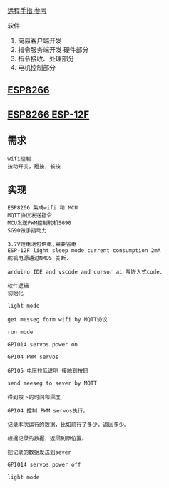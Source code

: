 [远程手指 参考](https://item.taobao.com/item.htm?abbucket=16&id=833846252278&ns=1&priceTId=213e382717355496226727759e0600&skuId=5582785377783&spm=a21n57.1.hoverItem.3&utparam=%7B%22aplus_abtest%22%3A%222645ff784be81bc2db9027298f363181%22%7D&xxc=taobaoSearch)

软件
1. 简易客户端开发
2. 指令服务端开发
硬件部分
3. 指令接收、处理部分
4. 电机控制部分

## [ESP8266](https://item.taobao.com/item.htm?abbucket=8&id=581718021666&ns=1&pisk=gSNo3Sc0d8k5wvr92ol5CYozS66x2UGIFkdKvXnF3moXwvodFkD3voMUwbU8mDrTx2F89W2XtPaQwaGdPbaSOXSOX1F3PzGC4tKZI70qu2a2ULRFHjSJuXfAX1CTPTuS9rSTwvQwAVu9TXkrLmzqc2meavrE3IuI0Quea2-Vo2iqT2oEUnRq-VOyTBregEuK54-ETvl23V0tTDrETZ4qZk6rVWP4gicnNeFmJEFxrYmaz0z82S-xnLajmIA4i-Drb1nDTBPmzre9AoAGpcys2Ana0sdotru32mEN_IcqIRaK-ufkabe4h7G8MGxKEkmrpSDD4LuiZ0Daax5OlrkUnSc8aM9_krmrIjeAhgHKZu2sfYWfck4m2kPo33jxvRUYaxqNDIqIKRaK-ufkalSPUKJNMSdIuwF2dpMrlqmOvE9lja6iTx_cod7IUqgSXZbDdpMrlqmOoZvNOYujPcC..&priceTId=2147823017355725984758642ebc08&skuId=4061882779590&spm=a21n57.1.hoverItem.2&utparam=%7B%22aplus_abtest%22%3A%22517b8673f2726b9f3fd54ad2eeca3ba9%22%7D&xxc=taobaoSearch)
## [ESP8266 ESP-12F](https://www.jlcsmt.com/lcsc/detail?componentCode=C82891)

## 需求
```
wifi控制
按动开关，短按，长按
```
## 实现
```
ESP8266 集成wifi 和 MCU
MQTT协议发送指令
MCU发送PWM控制舵机SG90
SG90做手指动力.

3.7V锂电池包供电,需要省电
ESP-12F light sleep mode current consumption 2mA
舵机电源通过NMOS 关断.

arduino IDE and vscode and cursor ai 写嵌入式code.

软件逻辑
初始化

light mode

get messeg form wifi by MQTT协议

run mode

GPIO14 servos power on

GPIO4 PWM servos

GPIO5 电压拉低说明 接触到按钮

send meeseg to sever by MQTT

得到按下的时间和深度

GPIO4 控制 PWM servos执行。

记录本次运行的数据，比如前行了多少，返回多少。

根据记录的数据，返回到原位置。

把记录的数据发送到sever

GPIO14 servos power off

light mode
```







